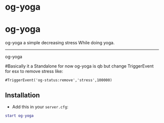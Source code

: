 # og-yoga
# og-yoga
og-yoga a simple decreasing stress While doing yoga.

-------------------------------------------------------------------------------------------------------------------

og-yoga

#Basically it a Standalone for now og-yoga is qb but change TriggerEvent for esx to remove stress like:

```#TriggerEvent('og-status:remove','stress',100000) ```


## Installation
- Add this in your `server.cfg`:

```lua
start og-yoga
```
